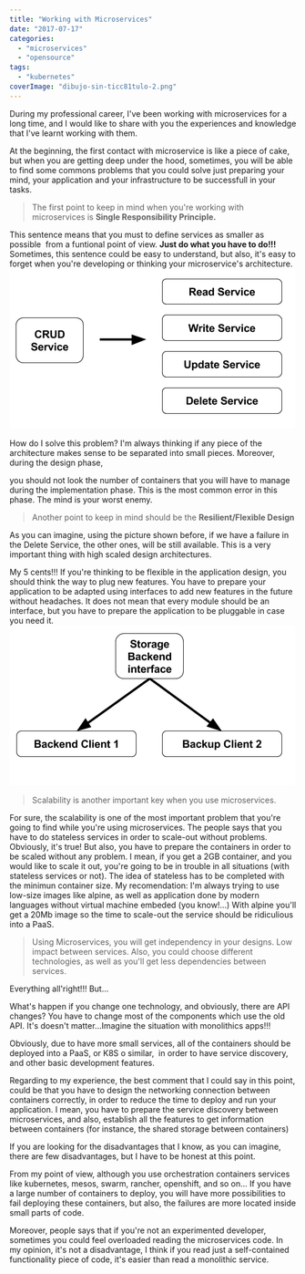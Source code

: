 ```yaml
---
title: "Working with Microservices"
date: "2017-07-17"
categories: 
  - "microservices"
  - "opensource"
tags: 
  - "kubernetes"
coverImage: "dibujo-sin-ticc81tulo-2.png"
---
```


During my professional career, I've been working with microservices for a long time, and I would like to share with you the experiences and knowledge that I've learnt working with them.

At the beginning, the first contact with microservice is like a piece of cake, but when you are getting deep under the hood, sometimes, you will be able to find some commons problems that you could solve just preparing your mind, your application and your infrastructure to be successfull in your tasks.

> The first point to keep in mind when you're working with microservices is **Single Responsibility Principle.** 

This sentence means that you must to define services as smaller as possible  from a funtional point of view. **Just do what you have to do!!!** Sometimes, this sentence could be easy to understand, but also, it's easy to forget when you're developing or thinking your microservice's architecture.![Dibujo sin título (2)](images/dibujo-sin-ticc81tulo-2.png)

How do I solve this problem? I'm always thinking if any piece of the architecture makes sense to be separated into small pieces. Moreover, during the design phase,

you should not look the number of containers that you will have to manage during the implementation phase. This is the most common error in this phase. The mind is your worst enemy.

> Another point to keep in mind should be the **Resilient/Flexible Design**

As you can imagine, using the picture shown before, if we have a failure in the Delete Service, the other ones, will be still available. This is a very important thing with high scaled design architectures.

My 5 cents!!! If you're thinking to be flexible in the application design, you should think the way to plug new features. You have to prepare your application to be adapted using interfaces to add new features in the future without headaches. It does not mean that every module should be an interface, but you have to prepare the application to be pluggable in case you need it.![Dibujo sin título (3).png](images/dibujo-sin-ticc81tulo-3.png)

> Scalability is another important key when you use microservices.

For sure, the scalability is one of the most important problem that you're going to find while you're using microservices. The people says that you have to do stateless services in order to scale-out without problems. Obviously, it's true! But also, you have to prepare the containers in order to be scaled without any problem. I mean, if you get a 2GB container, and you would like to scale it out, you're going to be in trouble in all situations (with stateless services or not). The idea of stateless has to be completed with the minimun container size. My recomendation: I'm always trying to use low-size images like alpine, as well as application done by modern languages without virtual machine embeded (you know!...) With alpine you'll get a 20Mb image so the time to scale-out the service should be ridiculious into a PaaS.

> Using Microservices, you will get independency in your designs. Low impact between services. Also, you could choose different technologies, as well as you'll get less dependencies between services.

Everything all'right!!! But...

What's happen if you change one technology, and obviously, there are API changes? You have to change most of the components which use the old API. It's doesn't matter...Imagine the situation with monolithics apps!!!

Obviously, due to have more small services, all of the containers should be deployed into a PaaS, or K8S o similar,  in order to have service discovery, and other basic development features.

Regarding to my experience, the best comment that I could say in this point, could be that you have to design the networking connection between containers correctly, in order to reduce the time to deploy and run your application. I mean, you have to prepare the service discovery between microservices, and also, establish all the features to get information between containers (for instance, the shared storage between containers)

If you are looking for the disadvantages that I know, as you can imagine, there are few disadvantages, but I have to be honest at this point.

From my point of view, although you use orchestration containers services like kubernetes, mesos, swarm, rancher, openshift, and so on... If you have a large number of containers to deploy, you will have more possibilities to fail deploying these containers, but also, the failures are more located inside small parts of code.

Moreover, people says that if you're not an experimented developer, sometimes you could feel overloaded reading the microservices code. In my opinion, it's not a disadvantage, I think if you read just a self-contained functionality piece of code, it's easier than read a monolithic service.
